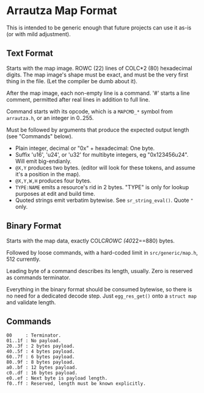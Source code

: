 # Arrautza Map Format

This is intended to be generic enough that future projects can use it as-is (or with mild adjustment).

## Text Format

Starts with the map image. ROWC (22) lines of COLC*2 (80) hexadecimal digits.
The map image's shape must be exact, and must be the very first thing in the file.
(Let the compiler be dumb about it).

After the map image, each non-empty line is a command.
'#' starts a line comment, permitted after real lines in addition to full line.

Command starts with its opcode, which is a `MAPCMD_*` symbol from `arrautza.h`, or an integer in 0..255.

Must be followed by arguments that produce the expected output length (see "Commands" below).

- Plain integer, decimal or "0x" + hexadecimal: One byte.
- Suffix 'u16', 'u24', or 'u32' for multibyte integers, eg "0x123456u24". Will emit big-endianly.
- `@X,Y` produces two bytes. (editor will look for these tokens, and assume it's a position in the map).
- `@X,Y,W,H` produces four bytes.
- `TYPE:NAME` emits a resource's rid in 2 bytes. "TYPE" is only for lookup purposes at edit and build time.
- Quoted strings emit verbatim bytewise. See `sr_string_eval()`. Quote `"` only.

## Binary Format

Starts with the map data, exactly COLC*ROWC (40*22==880) bytes.

Followed by loose commands, with a hard-coded limit in `src/generic/map.h`, 512 currently.

Leading byte of a command describes its length, usually.
Zero is reserved as commands terminator.

Everything in the binary format should be consumed bytewise, so there is no need for a dedicated decode step.
Just `egg_res_get()` onto a `struct map` and validate length.

## Commands

```
00     : Terminator.
01..1f : No payload.
20..3f : 2 bytes payload.
40..5f : 4 bytes payload.
60..7f : 6 bytes payload.
80..9f : 8 bytes payload.
a0..bf : 12 bytes payload.
c0..df : 16 bytes payload.
e0..ef : Next byte is payload length.
f0..ff : Reserved, length must be known explicitly.
```
